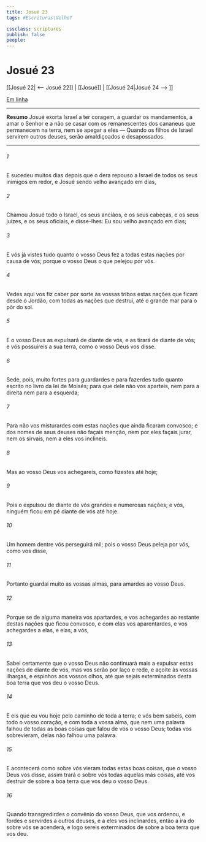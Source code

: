 ```yaml
---
title: Josué 23
tags: #Escrituras\VelhoT

cssclass: scriptures
publish: false
people:
---
```


# Josué 23
[[Josué 22| <-- Josué 22]] | [[Josué]] | [[Josué 24|Josué 24 --> ]]

[Em linha](https://churchofjesuschrist.org/study/scriptures/ot/josh/23?lang=por)

---
__Resumo__
Josué exorta Israel a ter coragem, a guardar os mandamentos, a amar o Senhor e a não se casar com os remanescentes dos cananeus que permanecem na terra, nem se apegar a eles — Quando os filhos de Israel servirem outros deuses, serão amaldiçoados e desapossados.

---
###### 1 
E sucedeu  muitos dias depois que o  dera repouso a Israel de todos os seus inimigos em redor, e Josué  sendo velho  avançado em dias,

###### 2 
Chamou Josué todo o Israel, os seus anciãos, e os seus cabeças, e os seus juízes, e os seus oficiais, e disse-lhes: Eu  sou velho  avançado em dias;

###### 3 
E vós já vistes tudo quanto o  vosso Deus fez a todas estas nações por causa de vós; porque o  vosso Deus  o que pelejou por vós.

###### 4 
Vedes aqui  vos fiz caber por sorte às vossas tribos estas nações que ficam desde o Jordão, com todas as nações que destruí, até o grande mar para o pôr do sol.

###### 5 
E o  vosso Deus as expulsará de diante de vós, e as tirará de diante de vós; e vós possuireis a sua terra, como o  vosso Deus vos disse.

###### 6 
Sede, pois, muito fortes para guardardes e para fazerdes tudo quanto  escrito no livro da lei de Moisés; para que dele não vos aparteis, nem para a direita nem para a esquerda;

###### 7 
Para não vos misturardes com estas nações que ainda ficaram convosco; e dos nomes de seus deuses não façais menção, nem por eles façais jurar, nem os sirvais, nem a eles vos inclineis.

###### 8 
Mas ao  vosso Deus vos achegareis, como fizestes até  hoje;

###### 9 
Pois o  expulsou de diante de vós grandes e numerosas nações; e  vós, ninguém ficou em pé diante de vós até  hoje.

###### 10 
Um  homem dentre vós perseguirá mil; pois  o   vosso Deus  peleja por vós, como  vos disse,

###### 11 
Portanto guardai muito as vossas almas, para amardes ao  vosso Deus.

###### 12 
Porque se de alguma maneira vos apartardes, e vos achegardes ao restante destas nações que  ficou convosco, e com elas vos aparentardes, e vos achegardes a elas, e elas, a vós,

###### 13 
Sabei certamente que o  vosso Deus não continuará mais a expulsar estas nações de diante de vós, mas vos serão por laço e rede, e açoite às vossas ilhargas, e espinhos aos vossos olhos, até que sejais exterminados desta boa terra que vos deu o  vosso Deus.

###### 14 
E eis que eu vou hoje pelo caminho de toda a terra; e vós bem sabeis, com todo o vosso coração, e com toda a vossa alma, que nem uma  palavra falhou de todas as boas coisas que falou de vós o  vosso Deus; todas vos sobrevieram, delas não falhou uma  palavra.

###### 15 
E acontecerá  como sobre vós vieram todas estas boas coisas, que o  vosso Deus vos disse, assim trará o  sobre vós todas aquelas más coisas, até vos destruir de sobre a boa terra que vos deu o  vosso Deus.

###### 16 
Quando transgredirdes o convênio do  vosso Deus, que vos ordenou, e fordes e servirdes a outros deuses, e a eles vos inclinardes, então a ira do  sobre vós se acenderá, e logo sereis exterminados de sobre a boa terra que vos deu.

